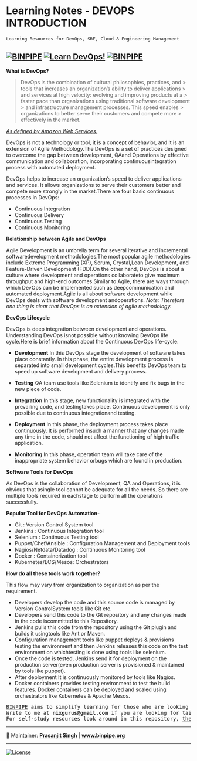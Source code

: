 # Learning Notes - DEVOPS INTRODUCTION 

`Learning Resources for DevOps, SRE, Cloud & Engineering Management`

[![BINPIPE](https://img.shields.io/badge/BINPIPE-YouTube-red)](https://www.youtube.com/channel/UCPTgt4Wo0MAnuzNEEZlk90A)
[![Learn DevOps!](https://img.shields.io/badge/BINPIPE-Learn--DevOps-orange)](https://github.com/BINPIPE/resources/blob/master/devops-lesson-plans.md)
[![BINPIPE](https://img.shields.io/badge/Live--Classroom-blue)](https://forms.gle/tDJxDyj2nJyfsgsk7)
---



**What is DevOps?**

> DevOps is the combination of cultural philosophies, practices, and > tools that increases an organization’s ability to deliver applications > and services at high velocity: evolving and improving products at a > faster pace than organizations using traditional software development > and infrastructure management processes. This speed enables > organizations to better serve their customers and compete more > effectively in the market.

 [*As defined by Amazon Web Services.*](https://aws.amazon.com/devops/what-is-devops/)


DevOps is not a technology or tool, it is a concept of behavior, and it is an extension of Agile Methodology.The DevOps is a set of practices designed to overcome the gap between development, QAand Operations by effective communication and collaboration, incorporating continuousintegration process with automated deployment.

DevOps helps to increase an organization’s speed to deliver applications and services. It allows organizations to serve their customers better and compete more strongly in the market.There are four basic continuous processes in DevOps:

- Continuous Integration
- Continuous Delivery
- Continuous Testing
- Continuous Monitoring

**Relationship between Agile and DevOps**

Agile Development is an umbrella term for several iterative and incremental softwaredevelopment methodologies.The most popular agile methodologies include Extreme Programming (XP), Scrum, Crystal,Lean Development, and Feature-Driven Development (FDD).On the other hand, DevOps is about a culture where development and operations collaborateto give maximum throughput and high-end outcomes.Similar to Agile, there are ways through which DevOps can be implemented such as deepcommunication and automated deployment.Agile is all about software development while DevOps deals with software development andoperations. *Note: Therefore one thing is clear that DevOps is an extension of agile methodology.*

**DevOps Lifecycle**

DevOps is  deep integration between development and  operations. Understanding DevOps  isnot possible without knowing DevOps life cycle.Here is brief information about the Continuous DevOps life-cycle:

- **Development**
In this DevOps stage the development of software takes place constantly. In this phase,  the  entire  development  process  is  separated  into  small  development  cycles.This benefits DevOps team to  speed up software development and  delivery process.

- **Testing**
QA team use tools like Selenium to identify and  fix bugs in the new piece of code.

- **Integration**
In this stage, new functionality is integrated with the prevailing code, and testingtakes place. Continuous development is only possible due to continuous integrationand testing.

- **Deployment**
In this phase, the deployment process takes place continuously. It is performed insuch a manner that any changes made any time in the code, should not affect the functioning of high  traffic application.

- **Monitoring**
In this phase, operation team will take care of the inappropriate system behavior orbugs which are found  in production.

**Software Tools for DevOps**

As DevOps is the collaboration of Development, QA and Operations, it is obvious that asingle tool cannot be adequate for all the needs. So there are multiple tools required in eachstage to perform all the  operations successfully.

**Popular Tool for DevOps  Automation**-
- Git : Version Control System tool
- Jenkins : Continuous Integration tool
- Selenium : Continuous Testing tool
- Puppet/Chef/Ansible : Configuration Management and Deployment tools
- Nagios/Netdata/Datadog : Continuous Monitoring tool
- Docker : Containerization tool
- Kubernetes/ECS/Mesos: Orchestrators

**How do all these tools work  together?**

This flow may vary from organization to organization as per the  requirement.

- Developers develop the code and this source code is managed by Version ControlSystem tools like Git etc.
- Developers send this code to the Git repository and any changes made in the  code iscommitted to this Repository.
- Jenkins pulls this code from the repository using the Git plugin and builds it usingtools like Ant or Maven.
- Configuration management tools like puppet deploys & provisions testing the environment and then Jenkins releases this code on the test environment on whichtesting is done using tools like selenium.
- Once the code is tested, Jenkins send it for deployment on the production server(even production server is provisioned & maintained by tools like puppet).
- After deployment It is continuously monitored by tools like Nagios.
- Docker containers provides testing environment to test  the build features. Docker containers can be deployed and scaled using orchestrators like Kubernetes & Apache Mesos.





<pre>
<a href="https://www.binpipe.org">BINPIPE</a> aims to simplify learning for those who are looking to make a foothold in the industry. 
Write to me at <b>nixgurus@gmail.com</b> if you are looking for tailor-made training sessions. 
For self-study resources look around in this repository, <a href="https://www.binpipe.org/">the Binpipe Blog</a> and <a href="https://www.youtube.com/channel/UCPTgt4Wo0MAnuzNEEZlk90A">Youtube Channel</a>.
</pre>

___
:ledger: Maintainer: **[Prasanjit Singh](https://www.linkedin.com/in/prasanjit-singh)** | **www.binpipe.org**
___

[![License](https://img.shields.io/badge/License-Apache%202.0-blue.svg)](https://opensource.org/licenses/Apache-2.0)
